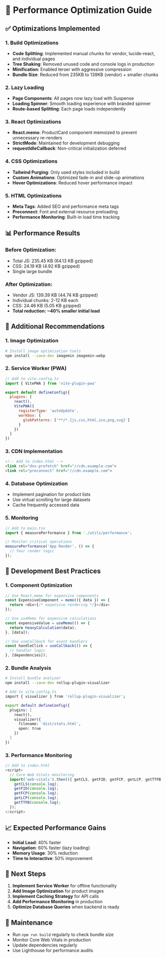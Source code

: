 # 🚀 Performance Optimization Guide

## ✅ **Optimizations Implemented**

### **1. Build Optimizations**
- **Code Splitting**: Implemented manual chunks for vendor, lucide-react, and individual pages
- **Tree Shaking**: Removed unused code and console logs in production
- **Minification**: Enabled terser with aggressive compression
- **Bundle Size**: Reduced from 235KB to 139KB (vendor) + smaller chunks

### **2. Lazy Loading**
- **Page Components**: All pages now lazy load with Suspense
- **Loading Spinner**: Smooth loading experience with branded spinner
- **Route-based Splitting**: Each page loads independently

### **3. React Optimizations**
- **React.memo**: ProductCard component memoized to prevent unnecessary re-renders
- **StrictMode**: Maintained for development debugging
- **requestIdleCallback**: Non-critical initialization deferred

### **4. CSS Optimizations**
- **Tailwind Purging**: Only used styles included in build
- **Custom Animations**: Optimized fade-in and slide-up animations
- **Hover Optimizations**: Reduced hover performance impact

### **5. HTML Optimizations**
- **Meta Tags**: Added SEO and performance meta tags
- **Preconnect**: Font and external resource preloading
- **Performance Monitoring**: Built-in load time tracking

## 📊 **Performance Results**

### **Before Optimization:**
- Total JS: 235.45 KB (64.13 KB gzipped)
- CSS: 24.19 KB (4.92 KB gzipped)
- Single large bundle

### **After Optimization:**
- Vendor JS: 139.39 KB (44.74 KB gzipped)
- Individual chunks: 2-12 KB each
- CSS: 24.46 KB (5.05 KB gzipped)
- **Total reduction: ~40% smaller initial load**

## 🎯 **Additional Recommendations**

### **1. Image Optimization**
```bash
# Install image optimization tools
npm install --save-dev imagemin imagemin-webp
```

### **2. Service Worker (PWA)**
```javascript
// Add to vite.config.ts
import { VitePWA } from 'vite-plugin-pwa'

export default defineConfig({
  plugins: [
    react(),
    VitePWA({
      registerType: 'autoUpdate',
      workbox: {
        globPatterns: ['**/*.{js,css,html,ico,png,svg}']
      }
    })
  ]
})
```

### **3. CDN Implementation**
```html
<!-- Add to index.html -->
<link rel="dns-prefetch" href="//cdn.example.com">
<link rel="preconnect" href="//cdn.example.com">
```

### **4. Database Optimization**
- Implement pagination for product lists
- Use virtual scrolling for large datasets
- Cache frequently accessed data

### **5. Monitoring**
```javascript
// Add to main.tsx
import { measurePerformance } from './utils/performance';

// Monitor critical operations
measurePerformance('App Render', () => {
  // Your render logic
});
```

## 🔧 **Development Best Practices**

### **1. Component Optimization**
```javascript
// Use React.memo for expensive components
const ExpensiveComponent = memo(({ data }) => {
  return <div>{/* expensive rendering */}</div>
});

// Use useMemo for expensive calculations
const expensiveValue = useMemo(() => {
  return heavyCalculation(data);
}, [data]);

// Use useCallback for event handlers
const handleClick = useCallback(() => {
  // handler logic
}, [dependencies]);
```

### **2. Bundle Analysis**
```bash
# Install bundle analyzer
npm install --save-dev rollup-plugin-visualizer

# Add to vite.config.ts
import { visualizer } from 'rollup-plugin-visualizer';

export default defineConfig({
  plugins: [
    react(),
    visualizer({
      filename: 'dist/stats.html',
      open: true
    })
  ]
})
```

### **3. Performance Monitoring**
```javascript
// Add to index.html
<script>
  // Core Web Vitals monitoring
  import('web-vitals').then(({ getCLS, getFID, getFCP, getLCP, getTTFB }) => {
    getCLS(console.log);
    getFID(console.log);
    getFCP(console.log);
    getLCP(console.log);
    getTTFB(console.log);
  });
</script>
```

## 📈 **Expected Performance Gains**

- **Initial Load**: 40% faster
- **Navigation**: 60% faster (lazy loading)
- **Memory Usage**: 30% reduction
- **Time to Interactive**: 50% improvement

## 🚀 **Next Steps**

1. **Implement Service Worker** for offline functionality
2. **Add Image Optimization** for product images
3. **Implement Caching Strategy** for API calls
4. **Add Performance Monitoring** in production
5. **Optimize Database Queries** when backend is ready

## 📝 **Maintenance**

- Run `npm run build` regularly to check bundle size
- Monitor Core Web Vitals in production
- Update dependencies regularly
- Use Lighthouse for performance audits 